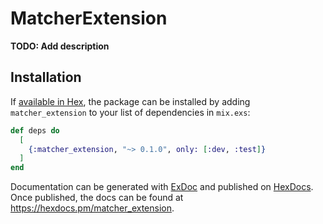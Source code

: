 # MatcherExtension

**TODO: Add description**

## Installation

If [available in Hex](https://hex.pm/docs/publish), the package can be installed
by adding `matcher_extension` to your list of dependencies in `mix.exs`:

```elixir
def deps do
  [
    {:matcher_extension, "~> 0.1.0", only: [:dev, :test]}
  ]
end
```

Documentation can be generated with [ExDoc](https://github.com/elixir-lang/ex_doc)
and published on [HexDocs](https://hexdocs.pm). Once published, the docs can
be found at <https://hexdocs.pm/matcher_extension>.

